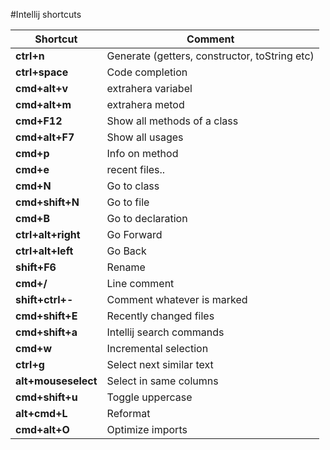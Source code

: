 #Intellij shortcuts

Shortcut|Comment
--------|-------
**ctrl+n**|Generate (getters, constructor, toString etc)
**ctrl+space**|Code completion
**cmd+alt+v**|extrahera variabel
**cmd+alt+m**|extrahera metod
**cmd+F12**|Show all methods of a class
**cmd+alt+F7**|Show all usages
**cmd+p**|Info on method
**cmd+e**|recent files..
**cmd+N**|Go to class
**cmd+shift+N**|Go to file
**cmd+B**|Go to declaration
**ctrl+alt+right**|Go Forward
**ctrl+alt+left**|Go Back
**shift+F6**|Rename
**cmd+/**|Line comment
**shift+ctrl+-**|Comment whatever is marked
**cmd+shift+E**|Recently changed files
**cmd+shift+a**|Intellij search commands
**cmd+w**|Incremental selection
**ctrl+g**|Select next similar text
**alt+mouseselect**|Select in same columns
**cmd+shift+u**|Toggle uppercase
**alt+cmd+L**|Reformat
**cmd+alt+O**|Optimize imports